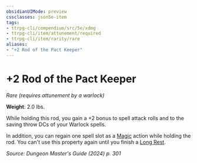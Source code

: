 ```yaml
---
obsidianUIMode: preview
cssclasses: json5e-item
tags:
- ttrpg-cli/compendium/src/5e/xdmg
- ttrpg-cli/item/attunement/required
- ttrpg-cli/item/rarity/rare
aliases: 
- "+2 Rod of the Pact Keeper"
---
```

# +2 Rod of the Pact Keeper
*Rare (requires attunement by a warlock)*  


**Weight**: 2.0 lbs.

While holding this rod, you gain a +2 bonus to spell attack rolls and to the saving throw DCs of your Warlock spells.

In addition, you can regain one spell slot as a [Magic](3-Compendium/rules/actions.md#Magic) action while holding the rod. You can't use this property again until you finish a [Long Rest](3-Compendium/rules/variant-rules/long-rest-xphb.md).

*Source: Dungeon Master's Guide (2024) p. 301*